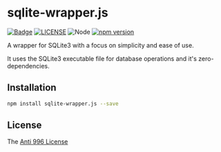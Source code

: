 # sqlite-wrapper.js

[![Badge](https://img.shields.io/badge/link-996.icu-%23FF4D5B.svg?style=flat-square)](https://996.icu/#/en_US)
[![LICENSE](https://img.shields.io/badge/license-Anti%20996-blue.svg?style=flat-square)](https://github.com/996icu/996.ICU/blob/master/LICENSE)
![Node](https://img.shields.io/badge/node-%3E=14-blue.svg?style=flat-square)
[![npm version](https://badge.fury.io/js/sqlite-wrapper.js.svg)](https://badge.fury.io/js/sqlite-wrapper.js)

A wrapper for SQLite3 with a focus on simplicity and ease of use.

It uses the SQLite3 executable file for database operations and it's zero-dependencies.

## Installation

```bash
npm install sqlite-wrapper.js --save
```

## License

The [Anti 996 License](LICENSE)
